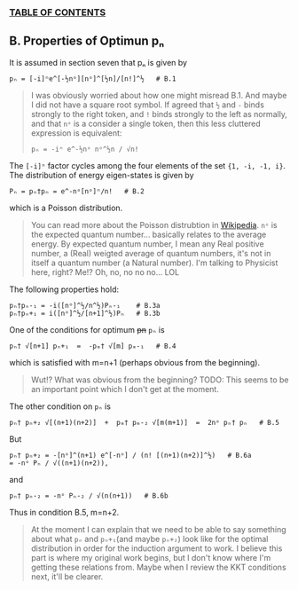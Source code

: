### [TABLE OF CONTENTS](CONTENTS.md)

## B. Properties of Optimun pₙ

It is assumed in section seven that pₙ is given by

    pₙ = [-i]ⁿe^[-½nᵒ][nᵒ]^[½n]/[n!]^½   # B.1

> I was obviously worried about how one might misread B.1.
> And maybe I did not have a square root symbol.
> If agreed that `½` and `-` binds strongly to the right token, and
> `!` binds strongly to the left as normally, and
> that `nᵒ` is a consider a single token, then
> this less cluttered expression is equivalent:
>
> `pₙ = -iⁿ e^-½nᵒ nᵒ^½n / √n!`

The `[-i]ⁿ` factor cycles among the four elements of the set `{1, -i, -1, i}`.
The distribution of energy eigen-states is given by

    Pₙ = pₙ†pₙ = e^-nᵒ[nᵒ]ⁿ/n!   # B.2

which is a Poisson distribution.

> You can read more about the Poisson distrubtion in
> [Wikipedia](http://en.wikipedia.org/wiki/Poisson_distribution).
> `nᵒ` is the expected quantum number... basically relates to the average energy.
> By expected quantum number, I mean any Real positive number,
> a (Real) weigted average of quantum numbers,
> it's not in itself a quantum number (a Natural number).
> I'm talking to Physicist here, right?
> Me!? Oh, no, no no no... LOL

The following properties hold:

    pₙ†pₙ-₁ = -i([nᵒ]^½/n^½)Pₙ-₁    # B.3a
    pₙ†pₙ+₁ = i([nᵒ]^½/[n+1]^½)Pₙ   # B.3b

One of the conditions for optimum ~~pn~~ `pₙ` is

    pₙ† √[n+1] pₙ+₁  =  -pₘ† √[m] pₘ-₁   # B.4

which is satisfied with m=n+1
(perhaps obvious from the beginning).

> Wut!?  What was obvious from the beginning?
> TODO: This seems to be an important point which I don't get at the moment.

The other condition on `pₙ` is

    pₙ† pₙ+₂ √[(n+1)(n+2)]  +  pₘ† pₘ-₂ √[m(m+1)]  =  2nᵒ pₙ† pₙ   # B.5

But

    pₙ† pₙ+₂ = -[nᵒ]^(n+1) e^[-nᵒ] / (n! [(n+1)(n+2)]^½)   # B.6a
    = -nᵒ Pₙ / √((n+1)(n+2)),

and

    pₙ† pₙ-₂ = -nᵒ Pₙ-₂ / √(n(n+1))   # B.6b

Thus in condition B.5, m=n+2.

> At the moment I can explain that we need to be able to say something about what
> `pₙ` and `pₙ+₁`(and maybe `pₙ+₂`) look like for the optimal distribution
> in order for the induction argument to work.
> I believe this part is where my original work begins, but
> I don't know where I'm getting these relations from.
> Maybe when I review the KKT conditions next, it'll be clearer.
